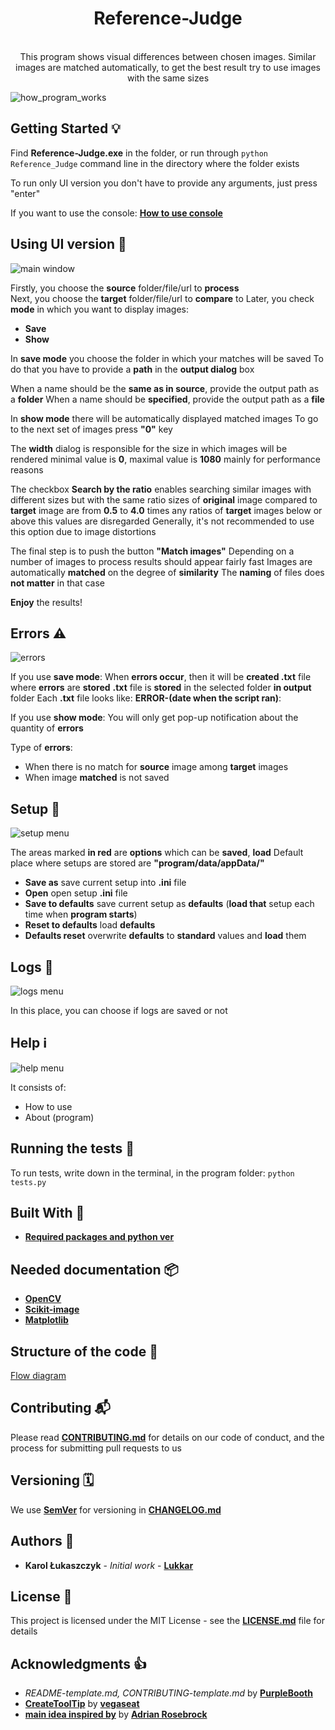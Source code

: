 <h1 align="center"> Reference-Judge </h1>

<div align="center">
</br>This program shows visual differences between chosen images.
Similar images are matched automatically, to get the best result try to use images with the same sizes</br>
</div>

![how_program_works](https://github.com/Lukkar90/Reference_Judge/blob/docs/docs/images/how_program_works.png)

## Getting Started 💡
    
Find **Reference-Judge.exe** in the folder, or run through `python Reference_Judge` command line in the directory where the folder exists

To run only UI version you don't have to provide any arguments, just press "enter"

If you want to use the console: [**How to use console**](https://github.com/Lukkar90/Reference_Judge/blob/docs/docs/How_to_use_console.md)

## Using UI version 👀

![main window](https://github.com/Lukkar90/Reference_Judge/blob/docs/docs/images/main_window.png)

Firstly, you choose the **source** folder/file/url to **process**  
Next, you choose the **target** folder/file/url to **compare** to
Later, you check **mode** in which you want to display images:

- **Save**
- **Show**

In **save mode** you choose the folder in which your matches will be saved
To do that you have to provide a **path** in the **output dialog** box

When a name should be the **same as in source**, provide the output path as a **folder**
When a name should be **specified**, provide the output path as a **file**

In **show mode** there will be automatically displayed matched images
To go to the next set of images press **"0"** key

The **width** dialog is responsible for the size in which images will be rendered
minimal value is **0**, maximal value is **1080** mainly for performance reasons

The checkbox **Search by the ratio** enables searching similar images with different sizes but with the same ratio
sizes of **original** image compared to **target** image are from **0.5** to **4.0** times
any ratios of **target** images below or above this values are disregarded
Generally, it's not recommended to use this option due to image distortions

The final step is to push the button **"Match images"**
Depending on a number of images to process results should appear fairly fast
Images are automatically **matched** on the degree of **similarity**
The **naming** of files does **not matter** in that case

**Enjoy** the results!

## Errors ⚠️

![errors](https://github.com/Lukkar90/Reference_Judge/blob/docs/docs/images/errors.png)

If you use **save mode**:
When **errors occur**, then it will be **created .txt** file where **errors** are **stored**
**.txt** file is **stored** in the selected folder **in output** folder
Each **.txt** file looks like: **ERROR-(date when the script ran)**:

If you use **show mode**:
You will only get pop-up notification about the quantity of **errors**

Type of **errors**:
- When there is no match for **source** image among **target** images
- When image **matched** is not saved

## Setup 💾

![setup menu](https://github.com/Lukkar90/Reference_Judge/blob/docs/docs/images/setup.png)

The areas marked **in red** are **options** which can be **saved**, **load**
Default place where setups are stored are **"program/data/appData/"**

- **Save as** save current setup into **.ini** file
- **Open** open setup **.ini** file
- **Save to defaults** save current setup as **defaults** (**load that** setup each time when **program starts**)
- **Reset to defaults** load **defaults**
- **Defaults reset** overwrite **defaults** to **standard** values and **load** them

## Logs 📜

![logs menu](https://github.com/Lukkar90/Reference_Judge/blob/docs/docs/images/logs.png)

In this place, you can choose if logs are saved or not

## Help ℹ️

![help menu](https://github.com/Lukkar90/Reference_Judge/blob/docs/docs/images/help.png)

It consists of:
- How to use
- About (program)

## Running the tests 🧪

To run tests, write down in the terminal, in the program folder:
`python tests.py`

## Built With 🧰

- [**Required packages and python ver**](https://github.com/Lukkar90/Pipfile.lock/)

## Needed documentation 📦

- [**OpenCV**](https://opencv.org)
- [**Scikit-image**](https://scikit-image.org/)
- [**Matplotlib**](https://matplotlib.org/)

## Structure of the code 🧭

[Flow diagram](https://github.com/Lukkar90/Reference_Judge/blob/master/docs/simpified_model_of_program.png)

## Contributing 📬

Please read [**CONTRIBUTING.md**](https://github.com/Lukkar90/Reference_Judge/blob/master/docs/CONTRIBUTING.md) for details on our code of conduct, and the process for submitting pull requests to us

## Versioning 🗓️

We use [**SemVer**](http://semver.org/) for versioning in [**CHANGELOG.md**](https://github.com/Lukkar90/Reference_Judge/blob/master/docs/CHANGELOG.md)

## Authors 🎈

- **Karol Łukaszczyk** - _Initial work_ - [**Lukkar**](https://github.com/Lukkar90)

## License 📜

This project is licensed under the MIT License - see the [**LICENSE.md**](https://github.com/Lukkar90/Reference_Judge/blob/master/docs/License.md) file for details

## Acknowledgments 👍

- _README-template.md, CONTRIBUTING-template.md_ by [**PurpleBooth**](https://gist.github.com/PurpleBooth)
- [**CreateToolTip**](www.daniweb.com/programming/software-development/code/484591/a-tooltip-class-for-tkinter) by [**vegaseat**](https://www.daniweb.com/members/19440/vegaseat)
- [**main idea inspired by**](https://www.pyimagesearch.com/2017/06/19/image-difference-with-opencv-and-python/) by [**Adrian Rosebrock**](https://www.pyimagesearch.com/contact/)
